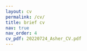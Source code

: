 ```yaml
---
layout: cv
permalink: /cv/
title: brief cv
nav: true
nav_order: 4
cv_pdf: 20220724_Asher_CV.pdf
---
```

